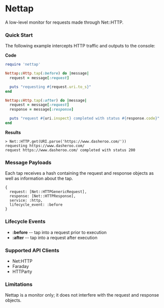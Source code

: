 # Nettap

A low-level monitor for requests made through Net::HTTP.

### Quick Start

The following example intercepts HTTP traffic and outputs to the console:

**Code**

``` ruby
require 'nettap'

Nettap::Http.tap(:before) do |message|
  request = message[:request]

  puts "requesting #{request.uri.to_s}"
end

Nettap::Http.tap(:after) do |message|
  request = message[:request]
  response = message[:response]

  puts "request #{uri.inspect} completed with status #{response.code}"
end
```

**Results**

```
> Net::HTTP.get(URI.parse('https://www.dasheroo.com/'))
requesting https://www.dasheroo.com/
request https://www.dasheroo.com/ completed with status 200
```

### Message Payloads

Each tap receives a hash containing the request and response objects as well as information about the tap.

```
{
  request: [Net::HTTPGenericRequest],
  response: [Net::HTTPResponse],
  service: :http,
  lifecycle_event: :before
}
```

### Lifecycle Events

* **:before** -- tap into a request prior to execution
* **:after** -- tap into a request after execution

### Supported API Clients

* Net:HTTP
* Faraday
* HTTParty

### Limitations

Nettap is a monitor only; it does not interfere with the request and response objects.
